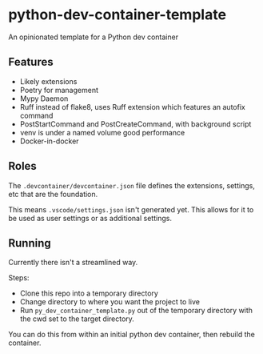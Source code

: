 # python-dev-container-template
An opinionated template for a Python dev container

## Features
- Likely extensions
- Poetry for management
- Mypy Daemon
- Ruff instead of flake8, uses Ruff extension which features an autofix command
- PostStartCommand and PostCreateCommand, with background script
- venv is under a named volume good performance
- Docker-in-docker


## Roles
The `.devcontainer/devcontainer.json` file defines the extensions, settings, etc that are the foundation.

This means `.vscode/settings.json` isn't generated yet. This allows for it to be used as user settings or as
additional settings.


## Running
Currently there isn't a streamlined way.

Steps:
- Clone this repo into a temporary directory
- Change directory to where you want the project to live
- Run `py_dev_container_template.py` out of the temporary directory with the cwd set to the target directory.

You can do this from within an initial python dev container, then rebuild the container.

